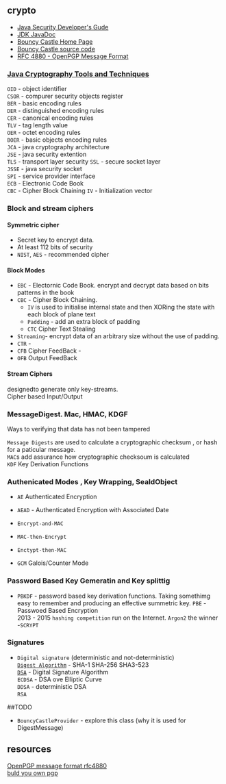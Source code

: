 ## crypto

 * [Java Security Developer's Gude](https://docs.oacle.com/en/java/javase/15/security/index.html)  
 * [JDK JavaDoc](https://docs.oracle.com/en/java/javase/15/docs/api/index.html)  
 * [Bouncy Castle Home Page](https://www.bouncycastle.org/java.html)  
 * [Bouncy Castle source code](https://github.com/bcgit/bc-java)  
 * [RFC 4880 - OpenPGP Message Format](https://tools.ietf.org/html/rfc4880)  

### [Java Cryptography Tools and Techniques](https://leanpub.com/javacryptotoolsandtech)  

`OID` - object identifier  
`CSOR` - compurer security objects register  
`BER` - basic encoding rules  
`DER` - distinguished encoding rules  
`CER` - canonical encoding rules  
`TLV` - tag length value  
`OER` - octet encoding rules  
`BOER` - basic objects encoding rules  
`JCA` - java cryptography architecture   
`JSE` - java security extention  
`TLS` - transport layer security
`SSL` - secure socket layer  
`JSSE` - java security socket  
`SPI` - service provider interface  
`ECB` - Electronic Code Book  
`CBC` - Cipher Block Chaining
`IV` - Initialization vector

### Block and stream ciphers

#### Symmetric cipher 
 * Secret key to encrypt data.  
 * At least 112 bits of security   
 * `NIST`, `AES` - recommended cipher
   
#### Block Modes 
- `EBC` - Electornic Code Book. encrypt and decrypt data based on bits patterns in the book    
- `CBC` - Cipher Block Chaining. 
   - `IV` is used to initialise internal state and then XORing the state with each block of plane text    
   - `Padding` - add an extra block of padding  
   - `CTC` Cipher Text Stealing 
- `Streaming`- encrypt data of an arbitrary size without the use of padding.  
- `CTR` -   
- `CFB` Cipher FeedBack - 
- `OFB` Output FeedBack  

#### Stream Ciphers   
designedto generate only key-streams.  
Cipher based Input/Output  

### MessageDigest. Mac, HMAC, KDGF
Ways to verifying that data has not been tampered  

`Message Digests` are used to calculate a cryptographic checksum , or hash
for a paticular message.  
`MAC`s add assurance how cryptographic checksoum is calculated    
`KDF` Key Derivation Functions  

### Authenicated Modes , Key Wrapping, SealdObject
- `AE` Authenticated Encryption  
- `AEAD` - Authenticated Encryption with Associated Date  
- `Encrypt-and-MAC`  
- `MAC-then-Encrypt`  
- `Enctypt-then-MAC`   

- `GCM` Galois/Counter Mode  
### Password Based Key Gemeratin and Key splittig
- `PBKDF` - password based key derivation functions.
Taking somethimg easy to remember and producing an effective summetric key. `PBE` - Passwoed Based Encryption  
2013 - 2015 `hashing competition` run on the Internet. `Argon2` the winner  
-`SCRYPT`  

### Signatures  
- `Digital signature` (deterministic and not-deterministic)  
[`Digest Algorithm`](https://en.wikipedia.org/wiki/Cryptographic_hash_function#SHA-3) - SHA-1 SHA-256 SHA3-523  
[`DSA`](https://en.wikipedia.org/wiki/Digital_Signature_Algorithm) - Digital Signature Algorithm  
`ECDSA` - DSA ove Elliptic Curve  
`DDSA` - deterministic DSA  
`RSA` 



##TODO
- `BouncyCastleProvider` - explore this class (why it is used for DigestMessage)







## resources 
 [OpenPGP message format rfc4880](https://tools.ietf.org/html/rfc4880)  
 [buld you own pgp](https://andrewhalle.github.io/build-your-own/gpg)  
 



